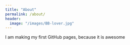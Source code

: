 ```yaml
---
title: "About"
permalink: /about/
header:
  image: "/images/BB-lover.jpg"
---
```


I am making my first GitHub pages, because it is awesome

